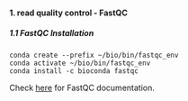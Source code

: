 #### 1. read quality control - FastQC
##### 1.1 FastQC Installation

    conda create --prefix ~/bio/bin/fastqc_env
    conda activate ~/bio/bin/fastqc_env
    conda install -c bioconda fastqc
  
Check [here](https://www.bioinformatics.babraham.ac.uk/projects/fastqc/Help/) for FastQC documentation.
